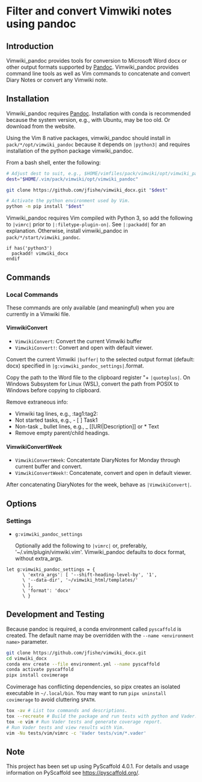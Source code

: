 # Filter and convert Vimwiki notes using pandoc

## Introduction

Vimwiki_pandoc provides tools for conversion to Microsoft Word docx or other
output formats supported by
[Pandoc](https://pandoc.org/ "Pandoc a universal document converter").
Vimwiki_pandoc provides command line tools as well as Vim commands to
concatenate and convert Diary Notes or convert any Vimwiki note.

## Installation

Vimwiki_pandoc requires
[Pandoc](https://pandoc.org/ "Pandoc a universal document converter").
Installation with conda is recommended because the system version, e.g., with
Ubuntu, may be too old. Or download from the website.

Using the Vim 8 native packages, vimwiki_pandoc should install in
`pack/*/opt/vimwiki_pandoc` because it depends on `|python3|` and requires
installation of the python package vimwiki_pandoc.

From a bash shell, enter the following:

```bash
# Adjust dest to suit, e.g., $HOME/vimfiles/pack/vimwiki/opt/vimwiki_pandoc
dest="$HOME/.vim/pack/vimwiki/opt/vimwiki_pandoc"

git clone https://github.com/jfishe/vimwiki_docx.git "$dest"

# Activate the python environment used by Vim.
python -m pip install "$dest"
```

Vimwiki_pandoc requires Vim compiled with Python 3, so add the following to
`|vimrc|` prior to `|:filetype-plugin-on|`. See `|:packadd|` for an
explanation. Otherwise, install vimwiki_pandoc in
`pack/*/start/vimwiki_pandoc`.

```vim
if has('python3')
  packadd! vimwiki_docx
endif
```

## Commands

### Local Commands

These commands are only available (and meaningful) when you are currently in a
Vimwiki file.

#### VimwikiConvert

- `VimwikiConvert`: Convert the current Vimwiki buffer
- `VimwikiConvert!`: Convert and open with default viewer.

Convert the current Vimwiki `|buffer|` to the selected output format (default:
docx) specified in `|g:vimwiki_pandoc_settings|`.format.

Copy the path to the Word file to the clipboard register "+
`|quoteplus|`. On Windows Subsystem for Linux (WSL), convert the path from
POSIX to Windows before copying to clipboard.

Remove extraneous info:

- Vimwiki tag lines, e.g., :tag1:tag2:
- Not started tasks, e.g., - [ ] Task1
- Non-task _ bullet lines, e.g., _ [[URI|Description]] or \*
  Text
- Remove empty parent/child headings.

#### VimwikiConvertWeek

- `VimwikiConvertWeek`: Concatentate DiaryNotes for Monday through current
  buffer and convert.
- `VimwikiConvertWeek!`: Concatenate, convert and open in default viewer.

After concatenating DiaryNotes for the week, behave as `|VimwikiConvert|`.

## Options

### Settings

- `g:vimwiki_pandoc_settings`

  Optionally add the following to `|vimrc|` or, preferably,
  '~/.vim/plugin/vimwiki.vim'. Vimwiki_pandoc defaults to docx format, without extra_args.

```vim
let g:vimwiki_pandoc_settings = {
      \ 'extra_args': [ '--shift-heading-level-by', '1',
      \ '--data-dir', '~/vimwiki_html/templates/'
      \ ],
      \ 'format': 'docx'
      \ }
```

## Development and Testing

Because pandoc is required, a conda environment called `pyscaffold` is created.
The default name may be overridden with the `--name <environment name>`
parameter.

```bash
git clone https://github.com/jfishe/vimwiki_docx.git
cd vimwiki_docx
conda env create --file environment.yml --name pyscaffold
conda activate pyscaffold
pipx install covimerage
```

Covimerage has conflicting dependencies, so pipx creates an isolated
executable in `~/.local/bin`. You may want to run `pipx uninstall covimerage`
to avoid cluttering `$PATH`.

```bash
tox -av # List tox commands and descriptions.
tox --recreate # Build the package and run tests with python and Vader.
tox -e vim # Run Vader tests and generate coverage report.
# Run Vader tests and view results with Vim.
vim -Nu tests/vim/vimrc -c 'Vader tests/vim/*.vader'
```

<!-- pyscaffold-notes -->

## Note

This project has been set up using PyScaffold 4.0.1. For details and usage
information on PyScaffold see https://pyscaffold.org/.
